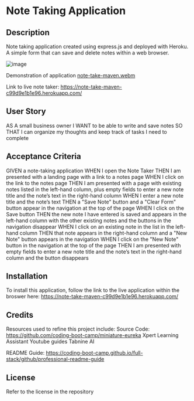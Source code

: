 # Note Taking Application

## Description

Note taking application created using express.js and deployed with Heroku. A simple form that can save and delete notes within a web browser. 

![image](https://github.com/gocrushgoals/note-take-maven/assets/157322992/679b2885-5388-46a9-8bba-643eb91e194e)

Demonstration of application
[note-take-maven.webm](https://github.com/gocrushgoals/note-take-maven/assets/157322992/0f546c92-2367-4a0c-bef9-87a7c6c28b3f)

Link to live note taker: https://note-take-maven-c99d9e1b1e96.herokuapp.com/ 


## User Story

AS A small business owner
I WANT to be able to write and save notes
SO THAT I can organize my thoughts and keep track of tasks I need to complete

## Acceptance Criteria

GIVEN a note-taking application
WHEN I open the Note Taker
THEN I am presented with a landing page with a link to a notes page
WHEN I click on the link to the notes page
THEN I am presented with a page with existing notes listed in the left-hand column, plus empty fields to enter a new note title and the note’s text in the right-hand column
WHEN I enter a new note title and the note’s text
THEN a "Save Note" button and a "Clear Form" button appear in the navigation at the top of the page
WHEN I click on the Save button
THEN the new note I have entered is saved and appears in the left-hand column with the other existing notes and the buttons in the navigation disappear
WHEN I click on an existing note in the list in the left-hand column
THEN that note appears in the right-hand column and a "New Note" button appears in the navigation
WHEN I click on the "New Note" button in the navigation at the top of the page
THEN I am presented with empty fields to enter a new note title and the note’s text in the right-hand column and the button disappears

## Installation
 To install this application, follow the link to the live application within the broswer here: https://note-take-maven-c99d9e1b1e96.herokuapp.com/ 


## Credits
Resources used to refine this project include:
Source Code: https://github.com/coding-boot-camp/miniature-eureka 
Xpert Learning Assistant
Youtube guides
Tabnine AI

README Guide: 
https://coding-boot-camp.github.io/full-stack/github/professional-readme-guide


## License

Refer to the license in the repository
